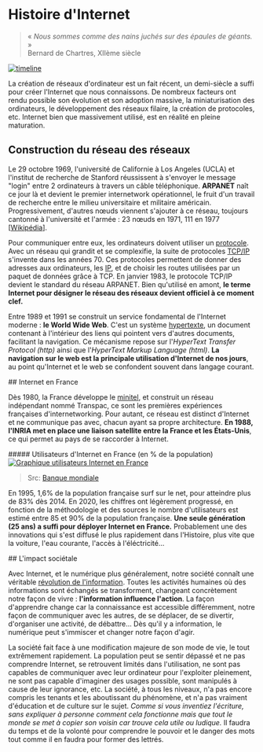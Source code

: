 # Histoire d'Internet

> « *Nous sommes comme des nains juchés sur des épaules de géants.* »  
Bernard de Chartres, XIIème siècle

[![timeline](/static/Internet_timeline.png)](/static/Internet_timeline.png)

La création de réseaux d'ordinateur est un fait récent, un demi-siècle a suffi pour créer l'Internet que nous connaissons. De nombreux facteurs ont rendu possible son évolution et son adoption massive, la miniaturisation des ordinateurs, le développement des réseaux filaire, la création de protocoles, etc.
Internet bien que massivement utilisé, est en réalité en pleine maturation.

## Construction du réseau des réseaux

Le 29 octobre 1969, l'université de Californie à Los Angeles (UCLA) et l'institut de recherche de Stanford réussissent à s'envoyer le message "login" entre 2 ordinateurs à travers un câble téléphonique.
**ARPANET** naît ce jour là et devient le premier internetwork opérationnel, le fruit d'un travail de recherche entre le milieu universitaire et militaire américain.
Progressivement, d'autres nœuds viennent s'ajouter à ce réseau, toujours cantonné à l'université et l'armée : 23 nœuds   en 1971, 111 en 1977 [[Wikipédia](https://fr.wikipedia.org/wiki/ARPANET#Historique)].

Pour communiquer entre eux, les ordinateurs doivent utiliser un [protocole](https://www.larousse.fr/encyclopedie/divers/protocole/83819). Avec un réseau qui grandit et se complexifie, la suite de protocoles [TCP/IP](https://www.journaldunet.fr/web-tech/dictionnaire-du-webmastering/1203405-tcp-ip-transmission-control-protocol-internet-protocol-definition-traduction/) s'invente dans les années 70. Ces protocoles permettent de donner des adresses aux ordinateurs, les [IP](https://ip.me/), et de choisir les routes utilisées par un paquet de données grâce à TCP. En janvier 1983, le protocole TCP/IP devient le standard du réseau ARPANET. Bien qu'utilisé en amont, **le terme Internet pour désigner le réseau des réseaux devient officiel à ce moment clef.**

Entre 1989 et 1991 se construit un service fondamental de l'Internet moderne : **le World Wide Web**. C'est un système [hypertexte](https://fr.wikipedia.org/wiki/Hypertexte), un document contenant à l'intérieur des liens qui pointent vers d'autres documents, facilitant la navigation. Ce mécanisme repose sur l'*HyperText Transfer Protocol (http)* ainsi que l'*HyperText Markup Language (html)*. **La navigation sur le web est la principale utilisation d'Internet de nos jours**, au point qu'Internet et le web se confondent souvent dans langage courant.

## Internet en France

Dès 1980, la France développe le [minitel](https://fr.wikipedia.org/wiki/Minitel), et construit un réseau indépendant nommé Transpac, ce sont les premières expériences françaises d'internetworking. Pour autant, ce réseau est distinct d'Internet et ne communique pas avec, chacun ayant sa propre architecture. **En 1988, l'INRIA met en place une liaison satellite entre la France et les États-Unis**, ce qui permet au pays de se raccorder à Internet.

##### Utilisateurs d'Internet en France (en % de la population)  
[![Graphique utilisateurs Internet en France](/static/utilisateur_internet_france.png)](/static/utilisateur_internet_france.png)
> Src: [Banque mondiale](https://donnees.banquemondiale.org/indicateur/IT.NET.USER.ZS?end=2019&locations=FR&start=1990&view=chart&year=2016)

En 1995, 1,6% de la population française surf sur le net, pour atteindre plus de 83% dès 2014. En 2020, les chiffres ont légèrement progressé, en fonction de la méthodologie et des sources le nombre d'utilisateurs est estimé entre 85 et 90% de la population française. **Une seule génération (25 ans) a suffi pour déployer Internet en France.**
Probablement une des innovations qui s'est diffusé le plus rapidement dans l'Histoire, plus vite que la voiture, l'eau courante, l'accès à l'éléctricité...

## L'impact sociétale

Avec Internet, et le numérique plus généralement, notre société connaît une véritable [révolution de l'information](sur_internet_tout_est_information.md).
Toutes les activités humaines où des informations sont échangés se transforment, changeant concrètement notre façon de vivre : **l'information influence l'action**. La façon d'apprendre change car la connaissance est accessible différemment, notre façon de communiquer avec les autres, de se déplacer, de se divertir, d'organiser une activité, de débattre... Dès qu'il y a information, le numérique peut s'immiscer et changer notre façon d'agir.

La société fait face à une modification majeure de son mode de vie, le tout extrêmement rapidement. La population peut se sentir dépassé et ne pas comprendre Internet, se retrouvent limités dans l'utilisation, ne sont pas capables de communiquer avec leur ordinateur pour l'exploiter pleinement, ne sont pas capable d'imaginer des usages possible, sont manipulés à cause de leur ignorance, etc. La société, à tous les niveaux, n'a pas encore compris les tenants et les aboutissant du phénomène, et n'a pas vraiment d'éducation et de culture sur le sujet. *Comme si vous inventiez l'écriture, sans expliquer à personne comment cela fonctionne mais que tout le monde se met à copier son voisin car trouve cela utile ou ludique.* Il faudra du temps et de la volonté pour comprendre le pouvoir et le danger des mots tout comme il en faudra pour former des lettrés.
